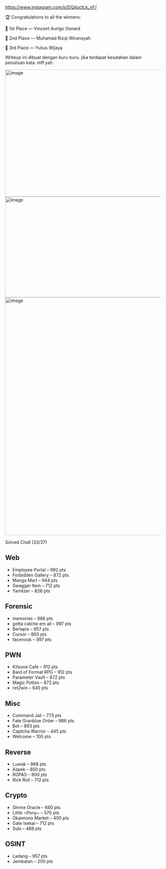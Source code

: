 https://www.instagram.com/p/DQductLk_nF/

🏆 Congratulations to all the winners:

🥇 1st Place — Vincent Aurigo Osnard

🥈 2nd Place — Muhamad Rizqi Wiransyah

🥉 3rd Place — Yulius Wijaya

Writeup ini dibuat dengan buru buru. jika terdapat kesalahan dalam penulisan kata. mff yah

<img width="1345" height="410" alt="image" src="https://github.com/user-attachments/assets/23f6b9c2-a371-456e-9db4-df457b92872e" />

<img width="1348" height="325" alt="image" src="https://github.com/user-attachments/assets/8a57f8ae-d9f4-4aa7-ace6-0f9c90488b50" />

<img width="1326" height="768" alt="image" src="https://github.com/user-attachments/assets/2d0dadae-27ef-4427-ad0d-3e8a06e1f0b3" />

Solved Chall (33/37)

## Web
- Employee Portal – 992 pts
- Forbidden Gallery – 872 pts
- Manga Mart – 944 pts
- Swagger Item – 712 pts
- Yamlizer – 826 pts

## Forensic
- memories – 986 pts
- gotta catche em all – 997 pts
- Berlapis – 957 pts
- Cursor – 893 pts
- facenook – 997 pts

## PWN
- Kitsune Cafe – 912 pts
- Bard of Format RPG – 912 pts
- Parameter Vault – 872 pts
- Magic Potion – 872 pts
- ret2win – 645 pts

## Misc
- Command Jail – 773 pts
- Fate Granblue Order – 986 pts
- Bot – 893 pts
- Captcha Warrior – 445 pts
- Welcome – 100 pts

## Reverse
- Luwak – 968 pts
- Aspek – 850 pts
- ROPAS – 800 pts
- Rick Roll – 712 pts

## Crypto
- Shrine Oracle – 680 pts
- Little ~Pony~ – 570 pts
- Okaimono Market – 400 pts
- Gate Isekai – 712 pts
- Suki – 488 pts

## OSINT
- Ladang – 957 pts
- Jembatan – 200 pts
